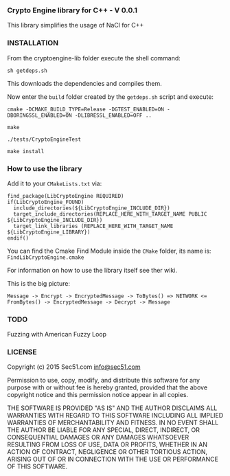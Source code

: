 ### Crypto Engine library for C++ - V 0.0.1

This library simplifies the usage of NaCl for C++

### INSTALLATION

From the cryptoengine-lib folder execute the shell command:

`sh getdeps.sh`

This downloads the dependencies and compiles them.

Now enter the `build` folder created by the `getdeps.sh` script and execute:

`cmake -DCMAKE_BUILD_TYPE=Release -DGTEST_ENABLED=ON -DBORINGSSL_ENABLED=ON -DLIBRESSL_ENABLED=OFF ..`

`make`

`./tests/CryptoEngineTest`

`make install`

### How to use the library

Add it to your `CMakeLists.txt` via:

```
find_package(LibCryptoEngine REQUIRED)
if(LibCryptoEngine_FOUND)
  include_directories(${LibCryptoEngine_INCLUDE_DIR})
  target_include_directories(REPLACE_HERE_WITH_TARGET_NAME PUBLIC ${LibCryptoEngine_INCLUDE_DIR})
  target_link_libraries (REPLACE_HERE_WITH_TARGET_NAME ${LibCryptoEngine_LIBRARY})
endif()

```

You can find the Cmake Find Module inside the `CMake` folder, its name is: `FindLibCryptoEngine.cmake`


For information on how to use the library itself see ther wiki.


This is the big picture:

```
Message -> Encrypt -> EncryptedMessage -> ToBytes() => NETWORK <= FromBytes() -> EncryptedMessage -> Decrypt -> Message
```


### TODO

Fuzzing with American Fuzzy Loop


### LICENSE

Copyright (c) 2015 Sec51.com <info@sec51.com>

Permission to use, copy, modify, and distribute this software for any
purpose with or without fee is hereby granted, provided that the above
copyright notice and this permission notice appear in all copies.

THE SOFTWARE IS PROVIDED "AS IS" AND THE AUTHOR DISCLAIMS ALL WARRANTIES
WITH REGARD TO THIS SOFTWARE INCLUDING ALL IMPLIED WARRANTIES OF
MERCHANTABILITY AND FITNESS. IN NO EVENT SHALL THE AUTHOR BE LIABLE FOR
ANY SPECIAL, DIRECT, INDIRECT, OR CONSEQUENTIAL DAMAGES OR ANY DAMAGES
WHATSOEVER RESULTING FROM LOSS OF USE, DATA OR PROFITS, WHETHER IN AN
ACTION OF CONTRACT, NEGLIGENCE OR OTHER TORTIOUS ACTION, ARISING OUT OF
OR IN CONNECTION WITH THE USE OR PERFORMANCE OF THIS SOFTWARE.


